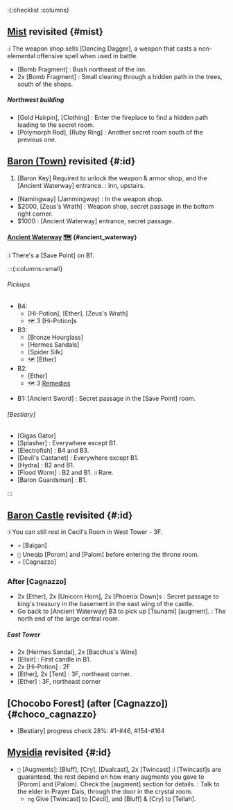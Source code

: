 :{:checklist :columns}


## [Mist](@) revisited {#mist}
:i The weapon shop sells [Dancing Dagger], a weapon that casts a non-elemental offensive spell when used in battle.
* [Bomb Fragment]
  : Bush northeast of the inn.
* 2x [Bomb Fragment]
  : Small clearing through a hidden path in the trees, south of the shops.
##### Northwest building
* [Gold Hairpin], [Clothing]
  : Enter the fireplace to find a hidden path leading to the secret room.
* [Polymorph Rod], [Ruby Ring]
  : Another secret room south of the previous one.


## [Baron (Town)](@) revisited {#:id}
1. [Baron Key]
   Required to unlock the weapon & armor shop, and the [Ancient Waterway] entrance.
   : Inn, upstairs.
* [Namingway] (Jammingway)
  : In the weapon shop.
* $2000, [Zeus's Wrath]
  : Weapon shop, secret passage in the bottom right corner.
* $1000
  : [Ancient Waterway] entrance, secret passage.

#### [Ancient Waterway](@) [🗺️](https://steamcommunity.com/sharedfiles/filedetails/?id=317566256#407523) {#ancient_waterway}

:i There's a [Save Point] on B1.

:::{:columns=small}

###### Pickups
- B4:
  * [Hi-Potion], [Ether], [Zeus's Wrath]
  * `🗺️` 3 [Hi-Potion]s
- B3:
  * [Bronze Hourglass]
  * [Hermes Sandals]
  * [Spider Silk]
  * `🗺️` [Ether]
- B2:
  * [Ether]
  * `🗺️` 3 [Remedies](Remedy)
* B1: [Ancient Sword]
  : Secret passage in the [Save Point] room.
###### [Bestiary]
* [Gigas Gator]
* [Splasher]
  : Everywhere except B1.
* [Electrofish]
  : B4 and B3.
* [Devil's Castanet]
  : Everywhere except B1.
* [Hydra]
  : B2 and B1.
* [Flood Worm]
  : B2 and B1.
  :i Rare.
* [Baron Guardsman]
  : B1.
  
:::


## [Baron Castle](@) revisited {#:id}

:i You can still rest in Cecil's Room in West Tower - 3F.
* `⭐` [Baigan]
* `🧳` Uneqip [Porom] and [Palom] before entering the throne room.
* `⭐` [Cagnazzo]

### After [Cagnazzo]
* 2x [Ether], 2x [Unicorn Horn], 2x [Phoenix Down]s
  : Secret passage to king's treasury in the basement in the east wing of the castle.
* Go back to [Ancient Waterway] B3 to pick up [Tsunami] [augment].
  : The north end of the large central room.
##### East Tower
* 2x [Hermes Sandal], 2x [Bacchus's Wine]
* [Elixir]
  : First candle in B1.
* 2x [Hi-Potion]
  : 2F
* [Ether], 2x [Tent]
  : 3F, northeast corner.
* [Ether]
  : 3F, northeast corner


## [Chocobo Forest] (after [Cagnazzo]) {#choco_cagnazzo}
* [Bestiary] progress check
  28%: #1-#46, #154-#164
  
  
## [Mysidia](@) revisited {#:id}
* `💬` [Augments]\: [Bluff], [Cry], [Dualcast], 2x [Twincast]
  :i [Twincast]s are guaranteed, the rest depend on how many augments you gave to [Porom] and [Palom]. Check the [augment] section for details.
  : Talk to the elder in Prayer Dais, through the door in the crystal room.
  * `ng` Give [Twincast] to [Cecil], and [Bluff] & [Cry] to [Tellah].